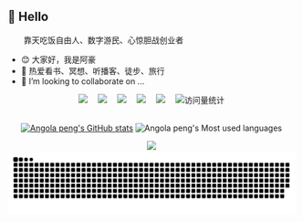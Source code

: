##  👋 Hello

<p>&emsp;&emsp;靠天吃饭自由人、数字游民、心惊胆战创业者</p>

- 😊 大家好，我是阿豪
- 🌱 热爱看书、冥想、听播客、徒步、旅行
- 👯 I’m looking to collaborate on ...


<div align="center">
  <!-- profile logo 个人资料徽标 -->
  <div>
    <a><img src="https://img.shields.io/badge/%E5%BC%80%E6%BA%90%E7%88%B1%E5%A5%BD%E8%80%85-blue"/></a>&emsp;
    <a href="https://blog.sunguoqi.com/"><img src="https://img.shields.io/badge/Website-博客-blue" /></a>&emsp;
    <a href="https://box.sunguoqi.com/weixin_mp"><img src="https://img.shields.io/badge/WeChat-微信-07c160" /></a>&emsp;
    <a href="https://blog.csdn.net/weixin_50915462/"><img src="https://img.shields.io/badge/CSDN-论坛-c32136" /></a>&emsp;
    <a href="https://www.zhihu.com/people/sunguoqi/"><img src="https://img.shields.io/badge/Zhihu-知乎-blue" /></a>&emsp;
    <!-- visitor statistics logo 访问量统计徽标 -->
    <img src="https://komarev.com/ghpvc/?username=Nolan-Kuang&label=Views&color=0e75b6&style=flat" alt="访问量统计" />
  </div>
</div>


<!-- for beauty 留个空行好看点 -->
  <div>&nbsp;</div>

<div align="center">

<!-- github 贡献总览图 -->
[![Angola peng's GitHub stats](https://github-readme-stats.vercel.app/api?username=Nolan-Kuang&show_icons=true&theme=tokyonight)](https://github.com/anuraghazra/github-readme-stats)
![Angola peng's Most used languages](https://github-readme-stats.vercel.app/api/top-langs/?username=Nolan-Kuang&layout=compact&hide_border=true&langs_count=10)

<!-- GitHub 奖杯🏆 -->
<div><img src="https://github-profile-trophy.vercel.app/?username=Nolan-Kuang&theme=gruvbox&row=1&column=7&no-frame=true&no-bg=true" /><br/></div>

<!-- Snake Code Contribution Map 贪吃蛇代码贡献图 -->
<picture>
  <source media="(prefers-color-scheme: dark)" srcset="https://raw.githubusercontent.com/Nolan-Kuang/Nolan-Kuang/output/github-contribution-grid-snake-dark.svg">
  <source media="(prefers-color-scheme: light)" srcset="https://raw.githubusercontent.com/Nolan-Kuang/Nolan-Kuang/output/github-contribution-grid-snake.svg">
  <img alt="github contribution grid snake animation" src="https://raw.githubusercontent.com/Nolan-Kuang/Nolan-Kuang/output/github-contribution-grid-snake.svg">
</picture>

</div>


<!--
**Nolan-Kuang/Nolan-Kuang** is a ✨ _special_ ✨ repository because its `README.md` (this file) appears on your GitHub profile.

Here are some ideas to get you started:

- 🔭 I’m currently working on ...
- 🌱 I’m currently learning ...
- 👯 I’m looking to collaborate on ...
- 🤔 I’m looking for help with ...
- 💬 Ask me about ...
- 📫 How to reach me: ...
- 😄 Pronouns: ...
- ⚡ Fun fact: ...
-->
